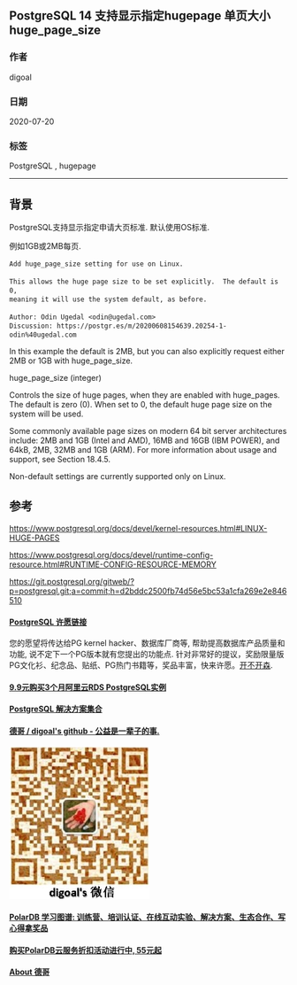 ## PostgreSQL 14 支持显示指定hugepage 单页大小 huge_page_size  
        
### 作者        
digoal        
        
### 日期        
2020-07-20        
        
### 标签        
PostgreSQL , hugepage    
        
----        
        
## 背景        
PostgreSQL支持显示指定申请大页标准. 默认使用OS标准.  
  
例如1GB或2MB每页.  
  
```  
Add huge_page_size setting for use on Linux.  
  
This allows the huge page size to be set explicitly.  The default is 0,  
meaning it will use the system default, as before.  
  
Author: Odin Ugedal <odin@ugedal.com>  
Discussion: https://postgr.es/m/20200608154639.20254-1-odin%40ugedal.com  
```  
  
In this example the default is 2MB, but you can also explicitly request either 2MB or 1GB with huge_page_size.   
  
huge_page_size (integer)  
  
Controls the size of huge pages, when they are enabled with huge_pages. The default is zero (0). When set to 0, the default huge page size on the system will be used.  
  
Some commonly available page sizes on modern 64 bit server architectures include: 2MB and 1GB (Intel and AMD), 16MB and 16GB (IBM POWER), and 64kB, 2MB, 32MB and 1GB (ARM). For more information about usage and support, see Section 18.4.5.  
  
Non-default settings are currently supported only on Linux.  
      
## 参考      
  
https://www.postgresql.org/docs/devel/kernel-resources.html#LINUX-HUGE-PAGES  
  
https://www.postgresql.org/docs/devel/runtime-config-resource.html#RUNTIME-CONFIG-RESOURCE-MEMORY  
  
https://git.postgresql.org/gitweb/?p=postgresql.git;a=commit;h=d2bddc2500fb74d56e5bc53a1cfa269e2e846510  
  
  
  
  
  
  
  
  
  
  
  
  
  
  
  
  
  
  
  
  
  
  
  
  
  
  
  
  
  
  
  
  
  
  
  
  
  
  
  
  
  
  
  
  
  
  
  
  
  
  
  
  
  
  
#### [PostgreSQL 许愿链接](https://github.com/digoal/blog/issues/76 "269ac3d1c492e938c0191101c7238216")
您的愿望将传达给PG kernel hacker、数据库厂商等, 帮助提高数据库产品质量和功能, 说不定下一个PG版本就有您提出的功能点. 针对非常好的提议，奖励限量版PG文化衫、纪念品、贴纸、PG热门书籍等，奖品丰富，快来许愿。[开不开森](https://github.com/digoal/blog/issues/76 "269ac3d1c492e938c0191101c7238216").  
  
  
#### [9.9元购买3个月阿里云RDS PostgreSQL实例](https://www.aliyun.com/database/postgresqlactivity "57258f76c37864c6e6d23383d05714ea")
  
  
#### [PostgreSQL 解决方案集合](https://yq.aliyun.com/topic/118 "40cff096e9ed7122c512b35d8561d9c8")
  
  
#### [德哥 / digoal's github - 公益是一辈子的事.](https://github.com/digoal/blog/blob/master/README.md "22709685feb7cab07d30f30387f0a9ae")
  
  
![digoal's wechat](../pic/digoal_weixin.jpg "f7ad92eeba24523fd47a6e1a0e691b59")
  
  
#### [PolarDB 学习图谱: 训练营、培训认证、在线互动实验、解决方案、生态合作、写心得拿奖品](https://www.aliyun.com/database/openpolardb/activity "8642f60e04ed0c814bf9cb9677976bd4")
  
  
#### [购买PolarDB云服务折扣活动进行中, 55元起](https://www.aliyun.com/activity/new/polardb-yunparter?userCode=bsb3t4al "e0495c413bedacabb75ff1e880be465a")
  
  
#### [About 德哥](https://github.com/digoal/blog/blob/master/me/readme.md "a37735981e7704886ffd590565582dd0")
  
